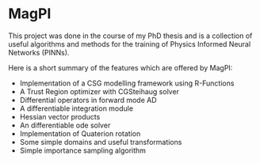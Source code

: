 # MagPI

This project was done in the course of my PhD thesis and is a collection of useful algorithms and methods for the training 
of Physics Informed Neural Networks (PINNs).

Here is a short summary of the features which are offered by MagPI:
- Implementation of a CSG modelling framework using R-Functions
- A Trust Region optimizer with CGSteihaug solver
- Differential operators in forward mode AD
- A differentiable integration module
- Hessian vector products
- An differentiable ode solver
- Implementation of Quaterion rotation
- Some simple domains and useful transformations
- Simple importance sampling algorithm